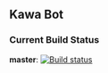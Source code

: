 ## Kawa Bot

### Current Build Status

**master**: [![Build status](https://ci.appveyor.com/api/projects/status/j46c6ky5yw1qrj0t/branch/master?svg=true)](https://ci.appveyor.com/project/sirIrishman/kawa-bot/branch/master)
